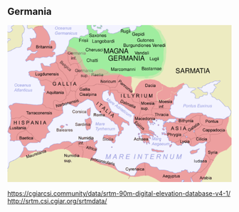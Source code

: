 ## Germania
![Germania](images/germania.png)

https://cgiarcsi.community/data/srtm-90m-digital-elevation-database-v4-1/
http://srtm.csi.cgiar.org/srtmdata/
